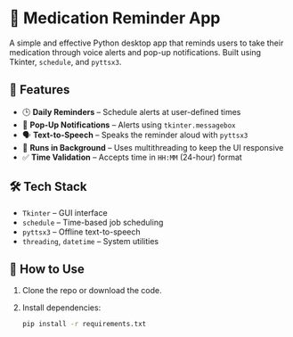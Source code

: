 # 💊 Medication Reminder App

A simple and effective Python desktop app that reminds users to take their medication through voice alerts and pop-up notifications. Built using Tkinter, `schedule`, and `pyttsx3`.

## 🧠 Features

- 🕒 **Daily Reminders** – Schedule alerts at user-defined times
- 💬 **Pop-Up Notifications** – Alerts using `tkinter.messagebox`
- 🗣️ **Text-to-Speech** – Speaks the reminder aloud with `pyttsx3`
- 🔁 **Runs in Background** – Uses multithreading to keep the UI responsive
- ✅ **Time Validation** – Accepts time in `HH:MM` (24-hour) format

## 🛠 Tech Stack

- `Tkinter` – GUI interface
- `schedule` – Time-based job scheduling
- `pyttsx3` – Offline text-to-speech
- `threading`, `datetime` – System utilities

## 🚀 How to Use

1. Clone the repo or download the code.
2. Install dependencies:

   ```bash
   pip install -r requirements.txt
